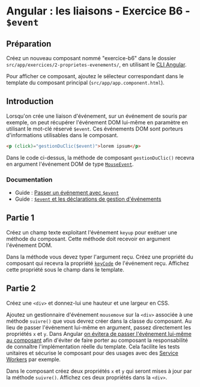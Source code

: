 # Angular : les liaisons - Exercice B6 - `$event`

## Préparation
Créez un nouveau composant nommé "exercice-b6" dans le dossier `src/app/exercices/2-proprietes-evenements/`, en utilisant le [CLI Angular](https://angular.io/cli).

Pour afficher ce composant, ajoutez le sélecteur correspondant dans le template du composant principal (`src/app/app.component.html`).


## Introduction
Lorsqu'on crée une liaison d'événement, sur un événement de souris par exemple, on peut récupérer l'événement DOM lui-même en paramètre en utilisant le mot-clé réservé `$event`. Ces événements DOM sont porteurs d'informations utilisables dans le composant.

``` html
<p (click)="gestionDuClic($event)">lorem ipsum</p>
```
Dans le code ci-dessus, la méthode de composant `gestionDuClic()` recevra en argument l'événement DOM de type [`MouseEvent`](https://developer.mozilla.org/en-US/docs/Web/API/MouseEvent).


### Documentation
- Guide : [Passer un événement avec `$event`](https://angular.io/guide/user-input#get-user-input-from-the-event-object)
- Guide : [`$event` et les déclarations de gestion d'événements](https://angular.io/guide/template-syntax#event-and-event-handling-statements)


## Partie 1
Créez un champ texte exploitant l'événement `keyup` pour exétuer une méthode du composant. Cette méthode doit recevoir en argument l'événement DOM.

Dans la méthode vous devez typer l'argument reçu. Créez une propriété du composant qui recevra la propriété [`keyCode`](https://developer.mozilla.org/en-US/docs/Web/API/KeyboardEvent/keyCode) de l'événement reçu. Affichez cette propriété sous le champ dans le template.


## Partie 2
Créez une `<div>` et  donnez-lui une hauteur et une largeur en CSS.

Ajoutez un gestionnaire d'événement `mousemove` sur la `<div>` associée à une méthode `suivre()` que vous devrez créer dans la classe du composant. Au lieu de passer l'événement lui-même en argument, passez directement les propriétés `x` et `y`. Dans Angular [on évitera de passer l'événement lui-même au composant](https://angular.io/guide/user-input#passing-event-is-a-dubious-practice) afin d'éviter de faire porter au composant la responsabilité de connaître l'implémentation réelle du template. Cela facilite les tests unitaires et sécurise le composant pour des usages avec des [Service Workers](https://angular.io/guide/service-worker-intro#angular-service-worker-introduction) par exemple.

Dans le composant créez deux propriétés `x` et `y` qui seront mises à jour par la méthode `suivre()`. Affichez ces deux propriétés dans la `<div>`.

